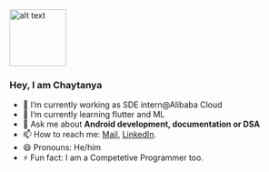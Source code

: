 <img src="https://raw.githubusercontent.com/rahul799/rahul799/master/Hi.gif" alt="alt text" width="100" height="100" />

### Hey, I am Chaytanya

- 🔭 I’m currently working as SDE intern@Alibaba Cloud
- 🌱 I’m currently learning flutter and ML
- 💬 Ask me about **Android development, documentation or DSA**
- 📫 How to reach me: [Mail](mailto:chaytanyas44@gmail.com), [LinkedIn](https://www.linkedin.com/in/chaytanya-sinha-4bb41187/).
- 😄 Pronouns: He/him
- ⚡ Fun fact: I am a Competetive Programmer too.
